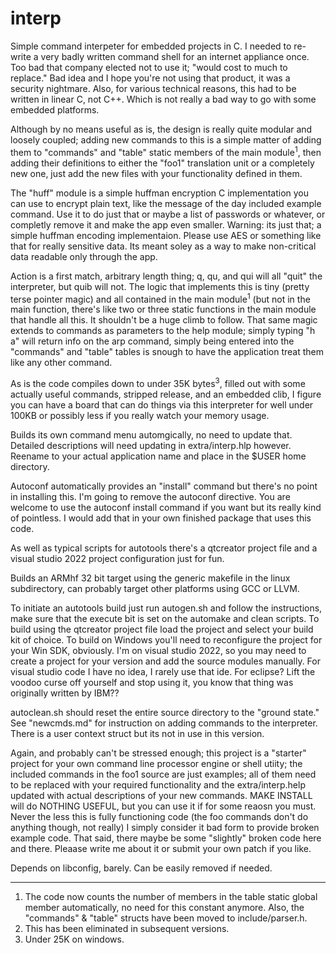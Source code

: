 # interp
Simple command interpeter for embedded projects in C. I needed to re-write a very badly written command shell for an internet appliance once. Too bad that company elected not to use it; "would cost to much to replace." Bad idea and I hope you're not using that product, it was a security nightmare. Also, for various technical reasons, this had to be written in linear C, not C++. Which is not really a bad way to go with some embedded platforms.

Although by no means useful as is, the design is really quite modular and loosely coupled; adding new commands to this is a simple matter of adding them to "commands" and "table" static members of the main module<sup>1</sup>, then adding their definitions to either the "foo1" translation unit or a completely new one, just add the new files with your functionality defined in them.

The "huff" module is a simple huffman encryption C implementation you can use to encrypt plain text, like the message of the day included example command. Use it to do just that or maybe a list of passwords or whatever, or completly remove it and make the app even smaller. Warning: its just that; a simple huffman encoding implementaion. Please use AES or something like that for really sensitive data. Its meant soley as a way to make non-critical data readable only through the app.

Action is a first match, arbitrary length thing; q, qu, and qui will all "quit" the interpreter, but quib will not. The logic that implements this is tiny (pretty terse pointer magic) and all contained in the main module<sup>1</sup> (but not in the main function, there's like two or three static functions in the main module that handle all this. It shouldn't be a huge climb to follow. That same magic extends to commands as parameters to the help module; simply typing "h a" will return info on the arp command, simply being entered into the "commands" and "table" tables is snough to have the application treat them like any other command.

As is the code compiles down to under 35K bytes<sup>3</sup>, filled out with some actually useful commands, stripped release, and an embedded clib, I figure you can have a board that can do things via this interpreter for well under 100KB or possibly less if you really watch your memory usage.

Builds its own command menu automgically, no need to update that. Detailed descriptions will need updating in extra/interp.hlp however. Reename to your actual application name and place in the $USER home directory.

Autoconf automatically provides an "install" command but there's no point in installing this. I'm going to remove the autoconf directive. You are welcome to use the autoconf install command if you want but its really kind of pointless. I would add that in your own finished package that uses this code.

As well as typical scripts for autotools there's a qtcreator project file and a visual studio 2022 project configuration just for fun.

Builds an ARMhf 32 bit target using the generic makefile in the linux subdirectory, can probably target other platforms using GCC or LLVM.

To initiate an autotools build just run autogen.sh and follow the instructions, make sure that the execute bit is set on the automake and clean scripts. To build using the qtcreator project file load the project and select your build kit of choice. To build on Windows you'll need to reconfigure the project for your Win SDK, obviously. I'm on visual studio 2022, so you may need to create a project for your version and add the source modules manually. For visual studio code I have no idea, I rarely use that ide. For eclipse? Lift the voodoo curse off yourself and stop using it, you know that thing was originally written by IBM??

autoclean.sh should reset the entire source directory to the "ground state." See "newcmds.md" for instruction on adding commands to the interpreter. There is a user context struct but its not in use in this version.

Again, and probably can't be stressed enough; this project is a "starter" project for your own command line processor engine or shell utiity; the included commands in the foo1 source are just examples; all of them need to be replaced with your required functionality and the extra/interp.help updated with actual descriptions of your new commands. MAKE INSTALL will do NOTHING USEFUL, but you can use it if for some reaosn you must. Never the less this is fully functioning code (the foo commands don't do anything though, not really) I simply consider it bad form to provide broken example code. That said, there maybe be some "slightly" broken code here and there. Pleaase write me about it or submit your own patch if you like.

Depends on libconfig, barely. Can be easily removed if needed.

---
1. The code now counts the number of members in the table static global member automatically, no need for this constant anymore. Also, the "commands" & "table" structs have been moved to include/parser.h.<br>
2. This has been eliminated in subsequent versions.
3. Under 25K on windows.

